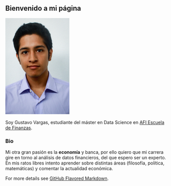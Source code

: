 ## Bienvenido a mi página

<img src="images/IMG_5729.jpg" width="200" ALIGN=”right”>

Soy Gustavo Vargas, estudiante del máster en Data Science en [AFI Escuela de Finanzas](https://www.afiescueladefinanzas.es/).

### Bio

Mi otra gran pasión es la **economía** y banca, por ello quiero que mi carrera gire en torno al análisis de datos financieros, del que espero ser un experto. En mis ratos libres intento aprender sobre distintas áreas (filosofía, política, matemáticas) y comentar la actualidad económica. 

For more details see [GitHub Flavored Markdown](https://guides.github.com/features/mastering-markdown/).
